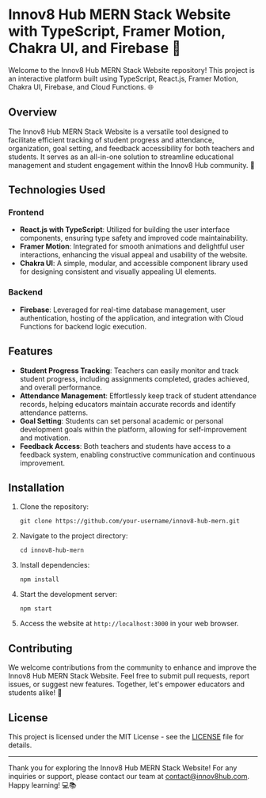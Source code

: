 # Innov8 Hub MERN Stack Website with TypeScript, Framer Motion, Chakra UI, and Firebase 🚀

Welcome to the Innov8 Hub MERN Stack Website repository! This project is an interactive platform built using TypeScript, React.js, Framer Motion, Chakra UI, Firebase, and Cloud Functions. 🌐

## Overview

The Innov8 Hub MERN Stack Website is a versatile tool designed to facilitate efficient tracking of student progress and attendance, organization, goal setting, and feedback accessibility for both teachers and students. It serves as an all-in-one solution to streamline educational management and student engagement within the Innov8 Hub community. 🏢

## Technologies Used

### Frontend

- **React.js with TypeScript**: Utilized for building the user interface components, ensuring type safety and improved code maintainability.
- **Framer Motion**: Integrated for smooth animations and delightful user interactions, enhancing the visual appeal and usability of the website.
- **Chakra UI**: A simple, modular, and accessible component library used for designing consistent and visually appealing UI elements.

### Backend

- **Firebase**: Leveraged for real-time database management, user authentication, hosting of the application, and integration with Cloud Functions for backend logic execution.

## Features

- **Student Progress Tracking**: Teachers can easily monitor and track student progress, including assignments completed, grades achieved, and overall performance.
- **Attendance Management**: Effortlessly keep track of student attendance records, helping educators maintain accurate records and identify attendance patterns.
- **Goal Setting**: Students can set personal academic or personal development goals within the platform, allowing for self-improvement and motivation.
- **Feedback Access**: Both teachers and students have access to a feedback system, enabling constructive communication and continuous improvement.

## Installation

1. Clone the repository:
   ```
   git clone https://github.com/your-username/innov8-hub-mern.git
   ```
2. Navigate to the project directory:
   ```
   cd innov8-hub-mern
   ```
3. Install dependencies:
   ```
   npm install
   ```
4. Start the development server:
   ```
   npm start
   ```
5. Access the website at `http://localhost:3000` in your web browser.

## Contributing

We welcome contributions from the community to enhance and improve the Innov8 Hub MERN Stack Website. Feel free to submit pull requests, report issues, or suggest new features. Together, let's empower educators and students alike! 🙌

## License

This project is licensed under the MIT License - see the [LICENSE](LICENSE) file for details.

---

Thank you for exploring the Innov8 Hub MERN Stack Website! For any inquiries or support, please contact our team at [contact@innov8hub.com](mailto:toyindaniyan@outlook.com). Happy learning! 💻📚
